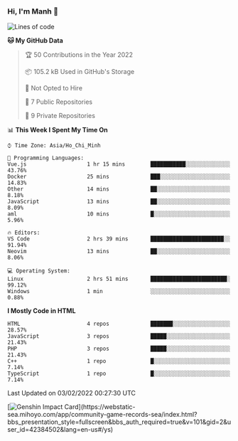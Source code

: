 ### Hi, I'm Manh 👋

<!--START_SECTION:waka-->
![Lines of code](https://img.shields.io/badge/From%20Hello%20World%20I%27ve%20Written-2%20Million%20lines%20of%20code-blue)

**🐱 My GitHub Data** 

> 🏆 50 Contributions in the Year 2022
 > 
> 📦 105.2 kB Used in GitHub's Storage 
 > 
> 🚫 Not Opted to Hire
 > 
> 📜 7 Public Repositories 
 > 
> 🔑 9 Private Repositories  
 > 
📊 **This Week I Spent My Time On** 

```text
⌚︎ Time Zone: Asia/Ho_Chi_Minh

💬 Programming Languages: 
Vue.js                   1 hr 15 mins        ███████████░░░░░░░░░░░░░░   43.76% 
Docker                   25 mins             ███░░░░░░░░░░░░░░░░░░░░░░   14.83% 
Other                    14 mins             ██░░░░░░░░░░░░░░░░░░░░░░░   8.18% 
JavaScript               13 mins             ██░░░░░░░░░░░░░░░░░░░░░░░   8.09% 
aml                      10 mins             █░░░░░░░░░░░░░░░░░░░░░░░░   5.96%

🔥 Editors: 
VS Code                  2 hrs 39 mins       ███████████████████████░░   91.94% 
Neovim                   13 mins             ██░░░░░░░░░░░░░░░░░░░░░░░   8.06%

💻 Operating System: 
Linux                    2 hrs 51 mins       ████████████████████████░   99.12% 
Windows                  1 min               ░░░░░░░░░░░░░░░░░░░░░░░░░   0.88%

```

**I Mostly Code in HTML** 

```text
HTML                     4 repos             ███████░░░░░░░░░░░░░░░░░░   28.57% 
JavaScript               3 repos             █████░░░░░░░░░░░░░░░░░░░░   21.43% 
PHP                      3 repos             █████░░░░░░░░░░░░░░░░░░░░   21.43% 
C++                      1 repo              █░░░░░░░░░░░░░░░░░░░░░░░░   7.14% 
TypeScript               1 repo              █░░░░░░░░░░░░░░░░░░░░░░░░   7.14%

```



 Last Updated on 03/02/2022 00:27:30 UTC
<!--END_SECTION:waka-->

[![Genshin Impact Card](https://api.mn07.xyz/genshin/card/42384502?)](https://webstatic-sea.mihoyo.com/app/community-game-records-sea/index.html?bbs_presentation_style=fullscreen&bbs_auth_required=true&v=101&gid=2&user_id=42384502&lang=en-us#/ys)
